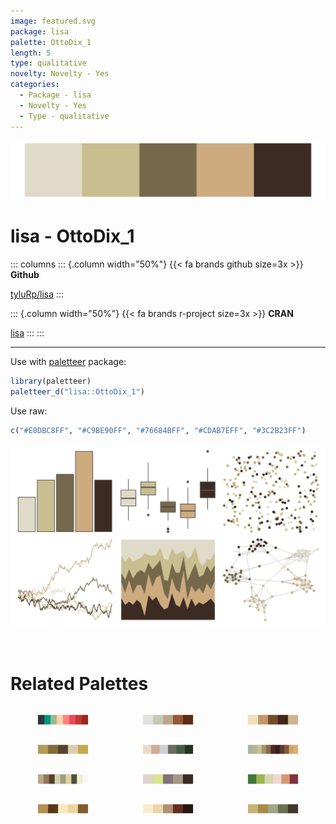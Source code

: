 ```yaml
---
image: featured.svg
package: lisa
palette: OttoDix_1
length: 5
type: qualitative
novelty: Novelty - Yes
categories:
  - Package - lisa
  - Novelty - Yes
  - Type - qualitative
---
```


![](featured.svg)

# lisa - OttoDix_1 

::: columns
::: {.column width="50%"}
{{< fa brands github size=3x >}}
**Github**

[tyluRp/lisa](https://github.com/tyluRp/lisa)
:::

::: {.column width="50%"}
{{< fa brands r-project size=3x >}}
**CRAN**

[lisa](https://CRAN.R-project.org/package=lisa)
:::
:::

<hr> 

Use with [paletteer](https://emilhvitfeldt.github.io/paletteer/) package:

```r
library(paletteer)
paletteer_d("lisa::OttoDix_1")
```

Use raw:

```r
c("#E0DBC8FF", "#C9BE90FF", "#76684BFF", "#CDAB7EFF", "#3C2B23FF")
``` 

![](examples.png) 

<br>

# Related Palettes

<div class="list" style="display: grid; grid-template-columns: auto auto auto;"> <figure class="figure">
<a href="../../awtools/a_palette/"> <img src="../../awtools/a_palette/featured.svg" style="width: 100%;" class="figure-img"></a>
</figure> <figure class="figure">
<a href="../../fishualize/Esox_lucius/"> <img src="../../fishualize/Esox_lucius/featured.svg" style="width: 100%;" class="figure-img"></a>
</figure> <figure class="figure">
<a href="../../fishualize/Zapteryx_brevirostris/"> <img src="../../fishualize/Zapteryx_brevirostris/featured.svg" style="width: 100%;" class="figure-img"></a>
</figure> <figure class="figure">
<a href="../../lisa/JohnQuidor/"> <img src="../../lisa/JohnQuidor/featured.svg" style="width: 100%;" class="figure-img"></a>
</figure> <figure class="figure">
<a href="../../calecopal/creek/"> <img src="../../calecopal/creek/featured.svg" style="width: 100%;" class="figure-img"></a>
</figure> <figure class="figure">
<a href="../../impressionist.colors/paysage_tropical_avec_masureset_palmiers/"> <img src="../../impressionist.colors/paysage_tropical_avec_masureset_palmiers/featured.svg" style="width: 100%;" class="figure-img"></a>
</figure> <figure class="figure">
<a href="../../palettetown/pinsir/"> <img src="../../palettetown/pinsir/featured.svg" style="width: 100%;" class="figure-img"></a>
</figure> <figure class="figure">
<a href="../../calecopal/buow/"> <img src="../../calecopal/buow/featured.svg" style="width: 100%;" class="figure-img"></a>
</figure> <figure class="figure">
<a href="../../beyonce/X39/"> <img src="../../beyonce/X39/featured.svg" style="width: 100%;" class="figure-img"></a>
</figure> <figure class="figure">
<a href="../../tayloRswift/fearless/"> <img src="../../tayloRswift/fearless/featured.svg" style="width: 100%;" class="figure-img"></a>
</figure> <figure class="figure">
<a href="../../calecopal/desert/"> <img src="../../calecopal/desert/featured.svg" style="width: 100%;" class="figure-img"></a>
</figure> <figure class="figure">
<a href="../../lisa/LeonardodaVinci/"> <img src="../../lisa/LeonardodaVinci/featured.svg" style="width: 100%;" class="figure-img"></a>
</figure> 
</div>
